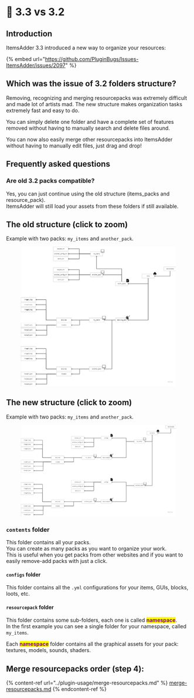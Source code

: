 # 🗿 3.3 vs 3.2

## Introduction

ItemsAdder 3.3 introduced a new way to organize your resources:

{% embed url="https://github.com/PluginBugs/Issues-ItemsAdder/issues/2097" %}

## Which was the issue of 3.2 folders structure?

Removing, recognizing and merging resourcepacks was extremely difficult and made lot of artists mad. The new structure makes organization tasks extremely fast and easy to do.

You can simply delete one folder and have a complete set of features removed without having to manually search and delete files around.

You can now also easily merge other resourcepacks into ItemsAdder without having to manually edit files, just drag and drop!

## Frequently asked questions

### Are old 3.2 packs compatible?

Yes, you can just continue using the old structure (items\_packs and resource\_pack).\
ItemsAdder will still load your assets from these folders if still available.

## The old structure (click to zoom)

Example with two packs: `my_items` and `another_pack`.

<figure><img src="../.gitbook/assets/image (3) (1).png" alt=""><figcaption></figcaption></figure>

## The new structure (click to zoom)

Example with two packs: `my_items` and `another_pack`.

<figure><img src="../.gitbook/assets/image (2) (1) (2).png" alt=""><figcaption></figcaption></figure>

### `contents` folder

This folder contains all your packs. \
You can create as many packs as you want to organize your work.\
This is useful when you get packs from other websites and if you want to easily remove-add packs with just a click.

#### `configs` folder

This folder contains all the `.yml` configurations for your items, GUIs, blocks, loots, etc.

#### `resourcepack` folder

This folder contains some sub-folders, each one is called <mark style="color:purple;">**namespace**</mark>.\
In the first example you can see a single folder for your namespace, called `my_items`.

Each <mark style="color:purple;">**namespace**</mark> folder contains all the graphical assets for your pack: textures, models, sounds, shaders.

## Merge resourcepacks order (step 4):

{% content-ref url="../plugin-usage/merge-resourcepacks.md" %}
[merge-resourcepacks.md](../plugin-usage/merge-resourcepacks.md)
{% endcontent-ref %}
